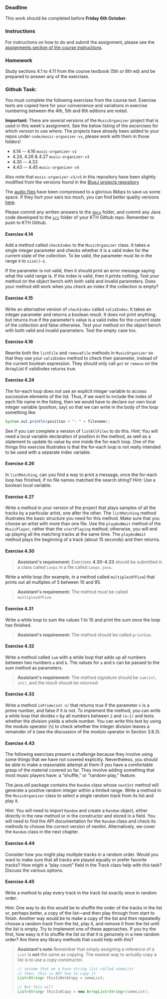 ### Deadline
This work should be completed before **Friday 6th October**.

### Instructions
For instructions on how to do and submit the assignment, please see the
[assignments section of the course instructions](https://gits-15.sys.kth.se/inda-17/course-instructions#assignments).

### Homework
Study sections 4.1 to 4.11 from the course textbook (5th or 6th ed) and be
prepared to answer any of the exercises.

### Github Task:
You must complete the following exercises from the course text. Exercise texts
are copied here for your convenience and variations in exercise numbering
between the 4th, 5th and 6th editions are noted.

**Important:** There are several versions of the `MusicOrganizer` project that
is used in this week's assignment. See the below listing of the excercises for
which version to use where. The projects have already been added to your repos
under `code/music-organizer-vx`, please work with them in those folders!

- 4.14 -- 4.16 `music-organizer-v1`
- 4.24, 4.26 & 4.27 `music-organizer-v3`
- 4.30 -- 4.33 
- 4.43 -- 4.45 `music-organizer-v5`

Also note that `music-organizer-v3/v5` in this repository have been slightly
modified from the versions found in the
[BlueJ projects repository](https://gits-15.sys.kth.se/inda-17/bluej-projects/tree/master/chapter04/)

The [audio files](src/audio) have been compressed to a glorious 8kbps to save us
some space. If they hurt your ears too much, you can find better quality versions
[here](https://gits-15.sys.kth.se/inda-17/bluej-projects/tree/master/chapter04/audio).

Please commit any written answers to the [`docs`](docs) folder, and commit any
Java code developed to the [`src`](src) folder of your KTH Github repo.
Remember to push to KTH Github.

#### Exercise 4.14
Add a method called `checkIndex` to the `MusicOrganizer` class. It takes a
single integer parameter and checks whether it is a valid index for the current
state of the collection. To be valid, the parameter must lie in the range `0`
to `size()–1`.

If the parameter is not valid, then it should print an error message saying
what the valid range is. If the index is valid, then it prints nothing. Test
your method on the object bench with both valid and invalid parameters. Does
your method still work when you check an index if the collection is empty?

#### Exercise 4.15
Write an alternative version of `checkIndex` called `validIndex`. It takes an
integer parameter and returns a boolean result. It does not print anything, but
returns true if the parameter’s value is a valid index for the current state of
the collection and false otherwise. Test your method on the object bench with
both valid and invalid parameters. Test the empty case too.

#### Exercise 4.16
Rewrite both the `listFile` and `removeFile` methods in `MusicOrganizer` so
that they use your `validIndex` method to check their parameter, instead of the
current boolean expression. They should only call `get` or `remove` on the
ArrayList if validIndex returns true.

#### Exercise 4.24
The for-each loop does not use an explicit integer variable to access
successive elements of the list. Thus, if we want to include the index of each
file name in the listing, then we would have to declare our own local integer
variable (position, say) so that we can write in the body of the loop something
like:

```java
System.out.println(position + ": " + filename);
```

See if you can complete a version of `listAllFiles` to do this. Hint: You will
need a local variable declaration of position in the method, as well as a
statement to update its value by one inside the for-each loop. One of the
things this exercise illustrates is that the for-each loop is not really
intended to be used with a separate index variable.

#### Exercise 4.26
In `listMatching`, can you find a way to print a message, once the for-each
loop has finished, if no file names matched the search string? Hint: Use a
boolean local variable.

#### Exercise 4.27
Write a method in your version of the project that plays samples of all the
tracks by a particular artist, one after the other. The `listMatching` method
illustrates the basic structure you need for this method. Make sure that you
choose an artist with more than one file. Use the `playAndWait` method of the
`MusicPlayer`, rather than the `startPlaying` method; otherwise, you will end
up playing all the matching tracks at the same time. The `playAndWait` method
plays the beginning of a track (about 15 seconds) and then returns.

#### Exercise 4.30
> **Assistant's requirement:** Exercises **4.30-4.33** should be submitted in a
> class called `Loops` in a file called `Loops.java`.

Write a while loop (for example, in a method called `multiplesOfFive`) that
prints out all multiples of 5 between 10 and 95.

> **Assistant's requirement:** The method _must_ be called `multiplesOfFive`.

#### Exercise 4.31
Write a while loop to sum the values 1 to 10 and print the sum once the loop
has finished.

> **Assistant's requirement:** The method should be called `printSum`.

#### Exercise 4.32
Write a method called `sum` with a while loop that adds up all numbers between
two numbers `a` and `b`. The values for `a` and `b` can be passed to the sum
method as parameters.

> **Assistant's requirement:** The method signature should be `sum(int, int)`,
and the result should be _returned_.

#### Exercise 4.33
Write a method `isPrime(int n)` that returns true if the parameter `n` is a
prime number, and false if it is not. To implement the method, you can write a
while loop that divides `n` by all numbers between `2` and `(n–1)` and tests
whether the division yields a whole number. You can write this test by using
the modulo operator (`%`) to check whether the integer division leaves a
remainder of `0` (see the discussion of the modulo operator in Section 3.8.3).

#### Exercise 4.43
The following exercises present a challenge because they involve using some
things that we have not covered explicitly. Nevertheless, you should be able to
make a reasonable attempt at them if you have a comfortable grasp of the
material covered so far. They involve adding something that most music players
have: a “shuffle,” or “random-play,” feature.

The java.util package contains the `Random` class whose `nextInt` method will
generate a positive random integer within a limited range. Write a method in
the `MusicOrganizer` class to select a single random track from its list and
play it.

Hint: You will need to import `Random` and create a `Random` object, either
directly in the new method or in the constructor and stored in a field. You
will need to find the API documentation for the `Random` class and check its
methods to choose the correct version of nextInt. Alternatively, we cover the
`Random` class in the next chapter.

#### Exercise 4.44
Consider how you might play multiple tracks in a random order. Would you want
to make sure that all tracks are played equally or prefer favorite tracks? How
might a “play count” field in the Track class help with this task? Discuss the
various options.

#### Exercise 4.45
Write a method to play every track in the track list exactly once in random
order.

Hint: One way to do this would be to shuffle the order of the tracks in the
list or, perhaps better, a copy of the list—and then play through from start to
finish. Another way would be to make a copy of the list and then repeatedly
choose a random track from the list, play it, and remove it from the list until
the list is empty. Try to implement one of these approaches. If you try the
first, how easy is it to shuffle the list so that it is genuinely in a new
random order? Are there any library methods that could help with this?

> **Assistant's note** Remember that simply assigning a reference of a
> `List` is **not** the same as copying. The easiest way to actually copy
> a list is to use a _copy constructor_.
>
> ```java
> // assume that we a have string list called someList
> // then, this is NOT how to copy it
> List<String> thisIsNotACopy = someList;
>
> // But this will
> List<String> thisIsACopy = new ArrayList<String>(someList);
> ```
